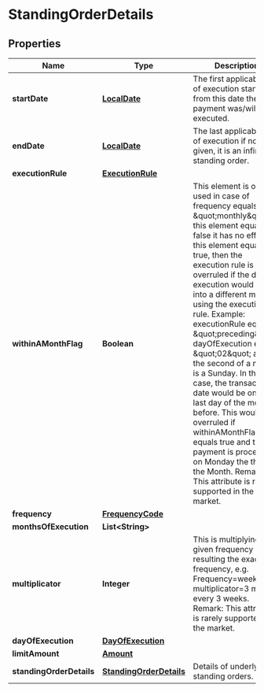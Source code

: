 # StandingOrderDetails

## Properties
Name | Type | Description | Notes
------------ | ------------- | ------------- | -------------
**startDate** | [**LocalDate**](LocalDate.md) | The first applicable day of execution starting from this date the first payment was/will be executed. | 
**endDate** | [**LocalDate**](LocalDate.md) | The last applicable day of execution if not given, it is an infinite standing order. |  [optional]
**executionRule** | [**ExecutionRule**](ExecutionRule.md) |  |  [optional]
**withinAMonthFlag** | **Boolean** | This element is only used in case of frequency equals \&quot;monthly\&quot;.  If this element equals false it has no effect. If this element equals true, then the execution rule is overruled if the day of execution would fall into a different month using the execution rule.  Example: executionRule equals \&quot;preceding\&quot;, dayOfExecution equals \&quot;02\&quot; and the second of a month is a Sunday. In this case, the transaction date would be on the last day of the month before. This would be overruled if withinAMonthFlag equals true and the payment is processed on Monday the third of the Month. Remark: This attribute is rarely supported in the market.  |  [optional]
**frequency** | [**FrequencyCode**](FrequencyCode.md) |  | 
**monthsOfExecution** | **List&lt;String&gt;** |  |  [optional]
**multiplicator** | **Integer** | This is multiplying the given frequency resulting the exact frequency, e.g. Frequency&#x3D;weekly and multiplicator&#x3D;3 means every 3 weeks. Remark: This attribute is rarely supported in the market.  |  [optional]
**dayOfExecution** | [**DayOfExecution**](DayOfExecution.md) |  |  [optional]
**limitAmount** | [**Amount**](Amount.md) |  |  [optional]
**standingOrderDetails** | [**StandingOrderDetails**](StandingOrderDetails.md) | Details of underlying standing orders.  |  [optional]
